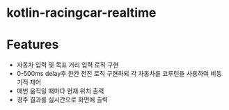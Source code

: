 # kotlin-racingcar-realtime

# Features
- 자동차 입력 및 목표 거리 입력 로직 구현
- 0-500ms delay후 한칸 전진 로직 구현하되 각 자동차를 코루틴을 사용하여 비동기적 제어
- 매번 움직일 때마다 현재 위치 출력
- 경주 결과를 실시간으로 화면에 출력
